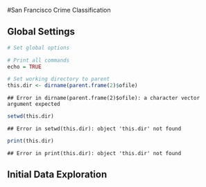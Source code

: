 #San Francisco Crime Classification

## Global Settings

```r
# Set global options

# Print all commands
echo = TRUE

# Set working directory to parent
this.dir <- dirname(parent.frame(2)$ofile)
```

```
## Error in dirname(parent.frame(2)$ofile): a character vector argument expected
```

```r
setwd(this.dir)
```

```
## Error in setwd(this.dir): object 'this.dir' not found
```

```r
print(this.dir)
```

```
## Error in print(this.dir): object 'this.dir' not found
```

## Initial Data Exploration


